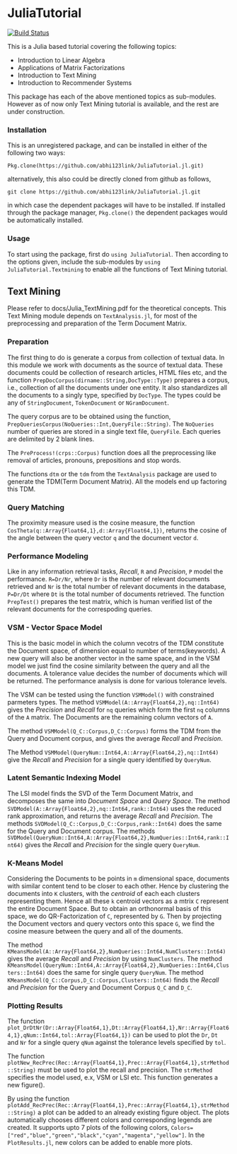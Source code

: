 # JuliaTutorial

[![Build Status](https://travis-ci.org/abhi123link/JuliaTutorial.jl.png)](https://travis-ci.org/abhi123link/JuliaTutorial.jl)

This is a Julia based tutorial covering the following topics:

* Introduction to Linear Algebra
* Applications of Matrix Factorizations
* Introduction to Text Mining 
* Introduction to Recommender Systems

This package has each of the above mentioned topics as sub-modules. However as of now only Text Mining tutorial is available, and the rest are under construction. 

### Installation
This is an unregistered package, and can be installed in either of the following two ways:

```
Pkg.clone(https://github.com/abhi123link/JuliaTutorial.jl.git)
```
alternatively, this also could be directly cloned from github as follows,
```
git clone https://github.com/abhi123link/JuliaTutorial.jl.git
```
in which case the dependent packages will have to be installed. If installed through the package manager, ```Pkg.clone()``` the dependent packages would be automatically installed. 

### Usage
To start using the package, first do ```using JuliaTutorial```. Then according to the options given, include the sub-modules by ```using JuliaTutorial.Textmining``` to enable all the functions of Text Mining tutorial. 

## Text Mining


Please refer to docs/Julia_TextMining.pdf for the theoretical concepts. This Text Mining module depends on ```TextAnalysis.jl```, for most of the preprocessing and preparation of the Term Document Matrix. 

### Preparation

The first thing to do is generate a corpus from collection of textual data. In this module we work with documents as the source of textual data. These documents could be collection of research articles, HTML files etc, and the function ```PrepDocCorpus(dirname::String,DocType::Type)``` prepares a corpus, i.e., collection of all the documents under one entity. It also standardizes all the documents to a singly type, specified by ```DocType```. The types could be any of ```StringDocument```, ```TokenDocument``` or ```NGramDocument```.

The query corpus are to be obtained using the function, ```PrepQueriesCorpus(NoQueries::Int,QueryFile::String)```. The ```NoQueries``` number of queries are stored in a single text file, ```QueryFile```. Each queries are delimited by 2 blank lines. 

The ```PreProcess!(crps::Corpus)``` function does all the preprocessing like removal of articles, pronouns, prepositions and stop words.

The functions ```dtm``` or the ```tdm``` from the ```TextAnalysis``` package are used to generate the TDM(Term Document Matrix). All the models end up factoring this TDM.

### Query Matching

The proximity measure used is the cosine measure, the function ```CosTheta(q::Array{Float64,1},d::Array{Float64,1})```, returns the cosine of the angle between the query vector ```q``` and the document vector ```d```.

### Performance Modeling

Like in any information retrieval tasks, *Recall*, ```R``` and *Precision*, ```P``` model the performance. ```R=Dr/Nr```, where ```Dr``` is the number of relevant documents retrieved and ```Nr``` is the total number of relevant documents in the database, ```P=Dr/Dt``` where ```Dt``` is the total number of documents retrieved. The function ```PrepTest()``` prepares the test matrix, which is human verified list of the relevant documents for the correspoding queries. 

### VSM - Vector Space Model

This is the basic model in which the column vecotrs of the TDM constitute the Document space, of dimension equal to number of terms(keywords). A new query will also be another vector in the same space, and in the VSM model we just find the cosine similarity between the query and all the documents. A tolerance value decides the number of documents which will be returned. The performance analysis is done for various tolerance levels. 

The VSM can be tested using the function ```VSMModel()``` with constrained parmeters types. The method ```VSMModel(A::Array{Float64,2},nq::Int64)``` gives the *Precision* and *Recall* for ```nq``` queries which form the first ```nq``` columns of the ```A``` matrix. The Documents are the remaining column vectors of ```A```. 

The method ```VSMModel(Q_C::Corpus,D_C::Corpus)``` forms the TDM from the Query and Document corpus, and gives the average *Recall* and *Precision*.

The Method ```VSMModel(QueryNum::Int64,A::Array{Float64,2},nq::Int64)``` give the *Recall* and *Precision* for a single query identified by ```QueryNum```.


### Latent Semantic Indexing Model

The LSI model finds the SVD of the Term Document Matrix, and decomposes the same into *Document Space* and *Query Space*. The method ```SVDModel(A::Array{Float64,2},nq::Int64,rank::Int64)``` uses the reduced rank approximation, and returns the average *Recall* and *Precision*. The methods ```SVDModel(Q_C::Corpus,D_C::Corpus,rank::Int64)``` does the same for the Query and Document corpus. The methods ```SVDModel(QueryNum::Int64,A::Array{Float64,2},NumQueries::Int64,rank::Int64)``` gives the *Recall*
and *Precision* for the single query ```QueryNum```.

### K-Means Model

Considering the Documents to be points in ```m``` dimensional space, documents with similar content tend to be closer to each other. Hence by clustering the documents into ```K``` clusters, with the *centroid* of each each clusters representing them. Hence all these ```k``` centroid vectors as a mtrix ```C``` represent the entire Document Space. But to obtain an orthonormal basis of this space, we do QR-Factorization of ```C```, represented by ```G```. Then by projecting the Document vectors and query vectors onto this space ```G```, we find the cosine measure between the query and all of the douments. 

The method ```KMeansModel(A::Array{Float64,2},NumQueries::Int64,NumClusters::Int64)``` gives the average *Recall* and *Precision* by using ```NumClusters```. The method ```KMeansModel(QueryNum::Int64,A::Array{Float64,2},NumQueries::Int64,Clusters::Int64)``` does the same for single query ```QueryNum```. The method ```KMeansModel(Q_C::Corpus,D_C::Corpus,Clusters::Int64)``` finds the *Recall* and *Precision* for the Query and Document Corpus ```Q_C``` and ```D_C```.

### Plotting Results

The function ```plot_DrDtNr(Dr::Array{Float64,1},Dt::Array{Float64,1},Nr::Array{Float64,1},qNum::Int64,tol::Array{Float64,1})``` can be used to plot the ```Dr```, ```Dt``` and ```Nr``` for a single query ```qNum``` against the tolerance levels specified by ```tol```.

The function ```plotNew_RecPrec(Rec::Array{Float64,1},Prec::Array{Float64,1},strMethod::String)``` must be used to plot the recall and precision. The ```strMethod``` specifies the model used, e.x, VSM or LSI etc. This function generates a new figure().

By using the function ```plotAdd_RecPrec(Rec::Array{Float64,1},Prec::Array{Float64,1},strMethod::String)``` a plot can be added to an already existing figure object. The plots automatically chooses different colors and corresponding legends are created. It supports upto 7 plots of the following colors, ```Colors=["red","blue","green","black","cyan","magenta","yellow"]```. In the ```PlotResults.jl```, new colors can be added to enable more plots. 



